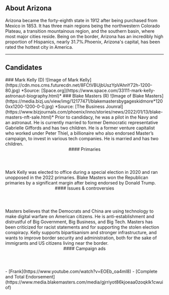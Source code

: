## About Arizona
Arizona became the forty-eighth state in 1912 after being purchased from Mexico in 1853. It has three main regions being the northwestern Colorado Plateau, a transition mountainous region, and the southern basin, where most major cities reside. Being on the border, Arizona has an incredibly high proportion of Hispanics, nearly 31.7%.Phoenix, Arizona's capital, has been rated the hottest city in America. 

---

## Candidates

<Grid>
  <Box>
    ### Mark Kelly (D)
    ![Image of Mark Kelly](https://cdn.mos.cms.futurecdn.net/8FCtVBUjbUszYpVAhnY72h-1200-80.jpg)
    *Source: [Space.org](https://www.space.com/33111-mark-kelly-astronaut-biography.html)*
  </Box>
  <Box>
    ### Blake Masters (R)
    ![Image of Blake Masters](https://media.bizj.us/view/img/12177471/blakemastersbygageskidmore*1200xx1200-1200-0-0.jpg)
    *Source: [The Business Jounral](https://www.bizjournals.com/phoenix/inno/stories/news/2022/01/13/blake-masters-nft-sale.html)*
  </Box>

  <Box>
    Prior to candidacy, he was a pilot in the Navy and an astronaut. He is currently married to former Democratic representative Gabrielle Giffords and has two children. 
  </Box>
  <Box>
    He is a former venture capitalist who worked under Peter Thiel, a billionaire who also endorsed Master’s campaign, to invest in various tech companies. He is married and has two children. 
  </Box>

  <Header>
    #### Primaries
  </Header>
  <Box>
    Mark Kelly was elected to office during a special election in 2020 and ran unopposed in the 2022 primaries.
  </Box>
  <Box>
    Blake Masters won the Republican primaries by a significant margin after being endorsed by Donald Trump.
  </Box>

  <Header>
    #### Issues & controversies
  </Header>

  <WideBox>
     Masters believes that the Democrats and China are using technology to make digital warfare on American citizens. He is anti-establishment and distrustful of Big Government, Big Business, and Big Tech. 
     Masters has been criticized for racist statements and for supporting the stolen election conspiracy.
     Kelly supports bipartisanism and stronger infrastructure, and wants to improve border security and administration, both for the sake of immigrants and US citizens living near the border.
  </WideBox>
 
  <Header>
    #### Campaign ads
  </Header>
  <Box>
    - [Frank](https://www.youtube.com/watch?v=EOEb_oa4mI8)
  </Box>
  <Box>
    - [Complete and Total Endorsement](https://www.media.blakemasters.com/media/gjrriyot86kjoeaa0zoqklk1cwuiof)
  </Box>
</Grid>
